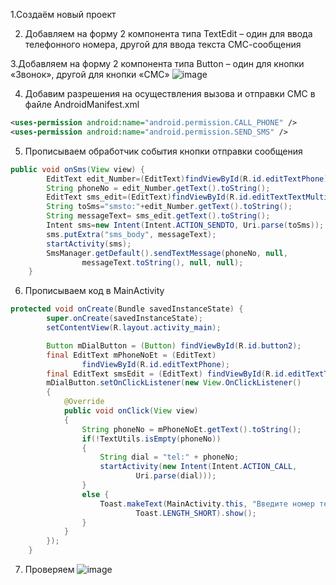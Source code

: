 1.Создаём новый проект

2. Добавляем на форму 2 компонента типа TextEdit – один для ввода телефонного номера, другой для ввода текста СМС-сообщения

3.Добавляем на форму 2 компонента типа Button – один для кнопки «Звонок», другой для кнопки «СМС»
![image](https://user-images.githubusercontent.com/38504787/145621945-b248daf0-e1b8-4220-beb7-968894a456e9.png)

4. Добавим разрешения на осуществления вызова и отправки СМС в файле AndroidManifest.xml
~~~ xml
<uses-permission android:name="android.permission.CALL_PHONE" />
<uses-permission android:name="android.permission.SEND_SMS" />
~~~
5. Прописываем обработчик события кнопки отправки сообщения
~~~ java
public void onSms(View view) {
        EditText edit_Number=(EditText)findViewById(R.id.editTextPhone);
        String phoneNo = edit_Number.getText().toString();
        EditText sms_edit=(EditText)findViewById(R.id.editTextTextMultiLine2);
        String toSms="smsto:"+edit_Number.getText().toString();
        String messageText= sms_edit.getText().toString();
        Intent sms=new Intent(Intent.ACTION_SENDTO, Uri.parse(toSms));
        sms.putExtra("sms_body", messageText);
        startActivity(sms);
        SmsManager.getDefault().sendTextMessage(phoneNo, null,
                messageText.toString(), null, null);
    }
~~~
6. Прописываем код в MainActivity
~~~ java
protected void onCreate(Bundle savedInstanceState) {
        super.onCreate(savedInstanceState);
        setContentView(R.layout.activity_main);

        Button mDialButton = (Button) findViewById(R.id.button2);
        final EditText mPhoneNoEt = (EditText)
                findViewById(R.id.editTextPhone);
        final EditText smsEdit = (EditText) findViewById(R.id.editTextTextMultiLine2);
        mDialButton.setOnClickListener(new View.OnClickListener()
        {
            @Override
            public void onClick(View view)
            {
                String phoneNo = mPhoneNoEt.getText().toString();
                if(!TextUtils.isEmpty(phoneNo))
                {
                    String dial = "tel:" + phoneNo;
                    startActivity(new Intent(Intent.ACTION_CALL,
                            Uri.parse(dial)));
                }
                else {
                    Toast.makeText(MainActivity.this, "Введите номер телефона",
                            Toast.LENGTH_SHORT).show();
                }
            }
        });
    }
~~~
7. Проверяем
![image](https://user-images.githubusercontent.com/38504787/145622317-6a240d94-167a-4d5b-9889-920df5a657f0.png)
